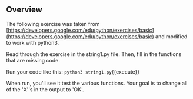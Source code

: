 ## Overview

The following exercise was taken from [https://developers.google.com/edu/python/exercises/basic](https://developers.google.com/edu/python/exercises/basic) and modified to work with python3. 

Read through the exercise in the string1.py file. Then, fill in the functions that are missing code.

Run your code like this: 
`python3 string1.py`{{execute}}

When run, you'll see it test the various functions. Your goal is to change all of the 'X''s in the output to 'OK'.